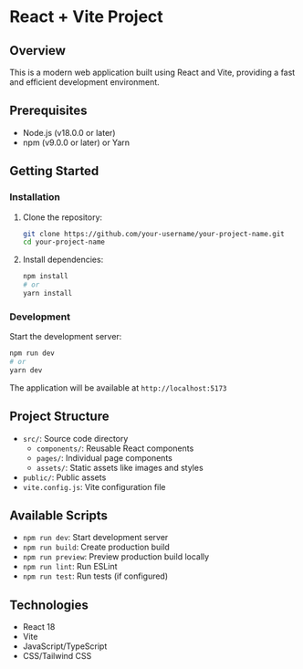 # React + Vite Project

## Overview

This is a modern web application built using React and Vite, providing a fast and efficient development environment.

## Prerequisites

- Node.js (v18.0.0 or later)
- npm (v9.0.0 or later) or Yarn

## Getting Started

### Installation

1. Clone the repository:
   ```bash
   git clone https://github.com/your-username/your-project-name.git
   cd your-project-name
   ```

2. Install dependencies:
   ```bash
   npm install
   # or
   yarn install
   ```

### Development

Start the development server:
```bash
npm run dev
# or
yarn dev
```

The application will be available at `http://localhost:5173`

## Project Structure

- `src/`: Source code directory
  - `components/`: Reusable React components
  - `pages/`: Individual page components
  - `assets/`: Static assets like images and styles
- `public/`: Public assets
- `vite.config.js`: Vite configuration file

## Available Scripts

- `npm run dev`: Start development server
- `npm run build`: Create production build
- `npm run preview`: Preview production build locally
- `npm run lint`: Run ESLint
- `npm run test`: Run tests (if configured)

## Technologies

- React 18
- Vite
- JavaScript/TypeScript
- CSS/Tailwind CSS 
